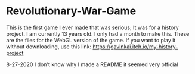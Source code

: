 # Revolutionary-War-Game
This is the first game I ever made that was serious; It was for a history project. I am currently 13 years old. I only had a month to make this. These are the files for the WebGL version of the game. If you want to play it without downloading, use this link: 
https://gavinkai.itch.io/my-history-project

8-27-2020
I don't know why I made a README it seemed very official

